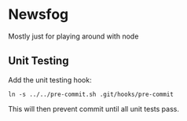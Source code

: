 # Newsfog #

Mostly just for playing around with node

## Unit Testing ##

Add the unit testing hook:

    ln -s ../../pre-commit.sh .git/hooks/pre-commit

This will then prevent commit until all unit tests pass.